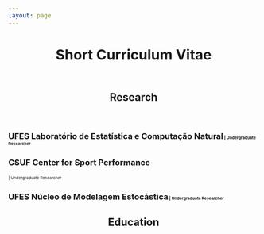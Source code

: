 ```yaml
---
layout: page
---
```



<header><h1>Short Curriculum Vitae</h1></header>

<header><h2>Research</h2></header>

<p><h3>UFES Laboratório de Estatística e Computação Natural<small style="font-size:8px;"> | Undergraduate Researcher </small></h3></p>

<p><h3>CSUF Center for Sport Performance</h3><small style="font-size:8px;"> | Undergraduate Researcher </small></p>

<p><h3>UFES Núcleo de Modelagem Estocástica<small style="font-size:8px;"> | Undergraduate Researcher </small></h3></p>


<header><h2>Education</h2></header>
